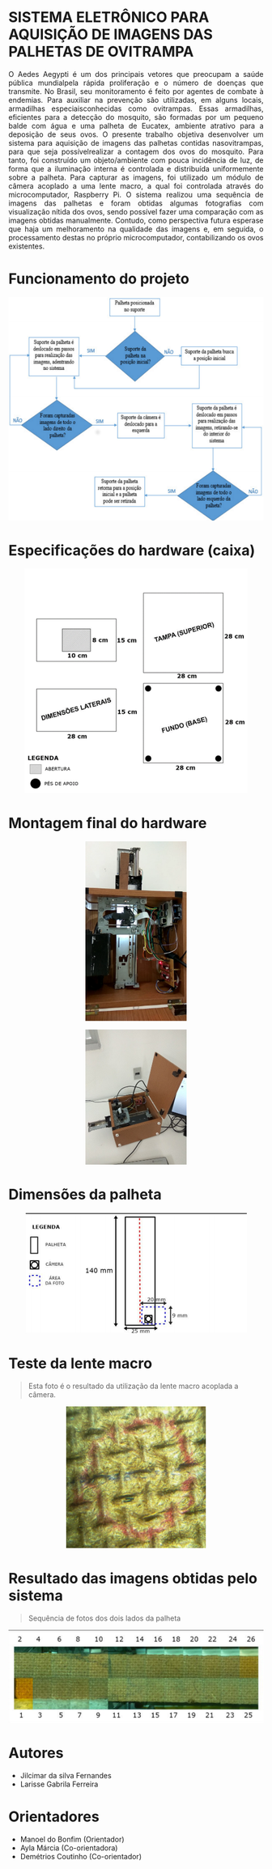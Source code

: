 # SISTEMA ELETRÔNICO PARA AQUISIÇÃO DE IMAGENS DAS PALHETAS DE OVITRAMPA
<p align="justify">
O Aedes Aegypti é um dos principais vetores que preocupam a saúde pública mundialpela
rápida proliferação e o número de doenças que transmite. No Brasil, seu monitoramento é
feito por agentes de combate à endemias. Para auxiliar na prevenção são utilizadas, em alguns
locais, armadilhas especiaisconhecidas como ovitrampas. Essas armadilhas, eficientes para a
detecção do mosquito, são formadas por um pequeno balde com água e uma palheta de
Eucatex, ambiente atrativo para a deposição de seus ovos. O presente trabalho objetiva
desenvolver um sistema para aquisição de imagens das palhetas contidas nasovitrampas, para
que seja possívelrealizar a contagem dos ovos do mosquito. Para tanto, foi construído um
objeto/ambiente com pouca incidência de luz, de forma que a iluminação interna é controlada
e distribuída uniformemente sobre a palheta. Para capturar as imagens, foi utilizado um
módulo de câmera acoplado a uma lente macro, a qual foi controlada através do
microcomputador, Raspberry Pi. O sistema realizou uma sequência de imagens das palhetas e
foram obtidas algumas fotografias com visualização nítida dos ovos, sendo possível fazer uma
comparação com as imagens obtidas manualmente. Contudo, como perspectiva futura esperase
que haja um melhoramento na qualidade das imagens e, em seguida, o processamento
destas no próprio microcomputador, contabilizando os ovos existentes.
</p>

# Funcionamento do projeto

<p align="center"><img src="https://github.com/jilcimar/ovitrampa/blob/master/imagens/fluxograma.png"></p>

# Especificações do hardware (caixa)

<p align="center"><img src="https://github.com/jilcimar/ovitrampa/blob/master/imagens/esquema.png"></p>

# Montagem final do hardware

<p align="center"><img src="https://github.com/jilcimar/ovitrampa/blob/master/imagens/caixacima.png" width="200px"></p>

<p align="center"><img src="https://github.com/jilcimar/ovitrampa/blob/master/imagens/caixalado.jpeg" width="200px"></p>

# Dimensões da palheta

<p align="center"><img src="https://github.com/jilcimar/ovitrampa/blob/master/imagens/especificacoes.png"></p>

# Teste da lente macro

> Esta foto é o resultado da utilização da lente macro acoplada a câmera.

<p align="center"><img src="https://github.com/jilcimar/ovitrampa/blob/master/imagens/fotolentemacro.png"></p>

# Resultado das imagens obtidas pelo sistema

 > Sequência de fotos dos dois lados da palheta

<p align="center"><img src="https://github.com/jilcimar/ovitrampa/blob/master/imagens/palheta.png"></p>

# Autores

- Jilcimar da silva Fernandes
- Larisse Gabrila Ferreira

# Orientadores

 - Manoel do Bonfim (Orientador)
 - Ayla Márcia (Co-orientadora)
 - Demétrios Coutinho (Co-orientador)
